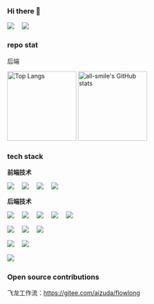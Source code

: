 <div align="left">
  
### Hi there 👋 

<!-- profile logo 个人资料徽标 -->
<div>
  <a href="https://blog.hewenyao.top/"><img src="https://img.shields.io/badge/Website-博客-blue" /></a>&emsp;
  <a href="https://blog.csdn.net/hwy499"><img src="https://img.shields.io/badge/CSDN-论坛-c32136" /></a>&emsp;
</div>


### repo stat

 后端 
  
<div width="100%">
  <img src="https://github-readme-stats.vercel.app/api?username=he-wen-yao&show_icons=true&theme=tokyonight"
  alt="Top Langs" height="160"  style="flex:1" />
  <img
  src="https://github-readme-stats.vercel.app/api/top-langs/?username=he-wen-yao&layout=compact&theme=tokyonight"
  alt="all-smile's GitHub stats" height="160" style="flex:1"/>
</div>


### tech stack 
  
**前端技术**
  
<a href="https://blog.hewenyao.top/"><img src="https://img.shields.io/badge/Vue-开发框架-blue" /></a>&emsp;
<a href="https://blog.hewenyao.top/"><img src="https://img.shields.io/badge/TypeScript-语言-blue" /></a>&emsp;
<a href="https://blog.hewenyao.top/"><img src="https://img.shields.io/badge/javascript-语言-blue" /></a>&emsp;
<a href="https://blog.hewenyao.top/"><img src="https://img.shields.io/badge/webpack-构建工具-blue" /></a>&emsp;
  


**后端技术**

<a href="https://blog.hewenyao.top/"><img src="https://img.shields.io/badge/Java-语言-blue" /></a>&emsp;
<a href="https://blog.hewenyao.top/"><img src="https://img.shields.io/badge/SpringBoot-后端框架-blue" /></a>&emsp;
<a href="https://blog.hewenyao.top/"><img src="https://img.shields.io/badge/SpringCloud-后端框架-blue" /></a>&emsp;
<a href="https://blog.hewenyao.top/"><img src="https://img.shields.io/badge/MyBatis-ORM 框架-blue" /></a>&emsp;
<a href="https://blog.hewenyao.top/"><img src="https://img.shields.io/badge/MyBatisPlus-ORM 框架-blue" /></a>&emsp;
  

<a href="https://blog.hewenyao.top/"><img src="https://img.shields.io/badge/Golang-语言-blue" /></a>&emsp;
<a href="https://blog.hewenyao.top/"><img src="https://img.shields.io/badge/Gorm-ORM 框架-blue" /></a>&emsp;
<a href="https://blog.hewenyao.top/"><img src="https://img.shields.io/badge/Gin-Web 框架-blue" /></a>&emsp;
  
<a href="https://blog.hewenyao.top/"><img src="https://img.shields.io/badge/MySQL-数据库-blue" /></a>&emsp;
<a href="https://blog.hewenyao.top/"><img src="https://img.shields.io/badge/Clickhouse-数据库-blue" /></a>&emsp; 
  
<a href="https://blog.hewenyao.top/"><img src="https://img.shields.io/badge/Python-语言-blue" /></a>&emsp;
 
  



  
  
  

  
### Open source contributions

飞龙工作流：https://gitee.com/aizuda/flowlong





<!--
### Hi there 👋
**he-wen-yao/he-wen-yao** is a ✨ _special_ ✨ repository because its `README.md` (this file) appears on your GitHub profile.

Here are some ideas to get you started:

- 🔭 I’m currently working on ...
- 🌱 I’m currently learning ...
- 👯 I’m looking to collaborate on ...
- 🤔 I’m looking for help with ...
- 💬 Ask me about ...
- 📫 How to reach me: ...
- 😄 Pronouns: ...
- ⚡ Fun fact: ...
-->
  
  
  
</div>
